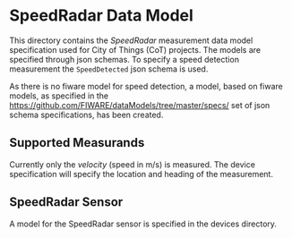 # SpeedRadar Data Model

This directory contains the *SpeedRadar* measurement data model specification used for City of Things (CoT) projects. The models are specified through json schemas. To specify a speed detection measurement the `SpeedDetected` json schema is used.

As there is no fiware model for speed detection, a model, based on fiware models, as specified in the <https://github.com/FIWARE/dataModels/tree/master/specs/> set of json schema specifications, has been created.

## Supported Measurands

Currently only the *velocity* (speed in m/s) is measured. The device specification will specify the location and heading of the measurement.

## SpeedRadar Sensor

A model for the SpeedRadar sensor is specified in the devices directory.